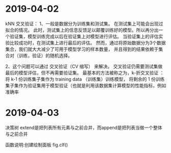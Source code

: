 # 2019-04-02
kNN
交叉验证：
1、一般是数据分为训练集和测试集。
在测试集上可能会出现过拟合的情况。 此时，测试集上的信息反馈足以颠覆训练好的模型。所以再分出一个验证集，模型训练完成以后在验证集上对模型进行评估。 当验证集上的评估实验比较成功时，在测试集上进行最后的评估。
然而，通过将原始数据分为3个数据集合，我们就大大减少了可用于模型学习的样本数量， 并且得到的结果依赖于集合对（训练，验证）的随机选择。

2、这个问题可以通过 交叉验证（CV 缩写） 来解决。 交叉验证仍需要测试集做最后的模型评估，但不再需要验证集。
   最基本的方法被称之为，k-折交叉验证 ：
   将 k-1 份训练集子集作为 training data （训练集）训练模型，
将剩余的 1 份训练集子集作为验证集用于模型验证（也就是利用该数据集计算模型的性能指标，例如准确率
# 2019-04-03
决策树
extend是把列表所有元素与之前合并，而append是把列表当做一个整体与之前合并




函数说明:创建绘制面板
   fig.clf()


